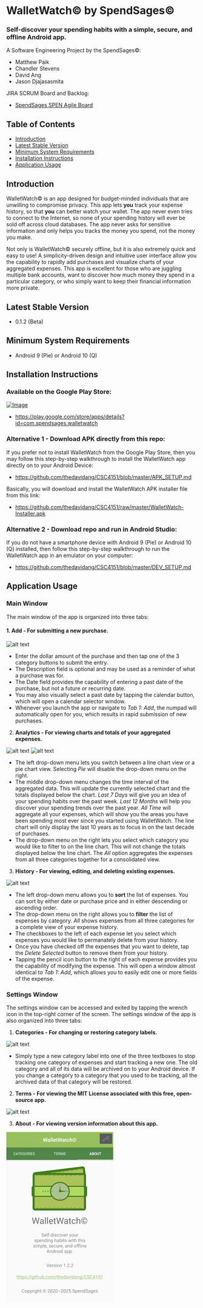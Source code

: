 # WalletWatch© by SpendSages©

### Self-discover your spending habits with a simple, secure, and offline Android app.

A Software Engineering Project by the SpendSages©:
- Matthew Paik
- Chandler Stevens
- David Ang
- Jason Djajasasmita

JIRA SCRUM Board and Backlog:
- [SpendSages SPEN Agile Board](https://angd.atlassian.net/secure/RapidBoard.jspa?rapidView=2&projectKey=SPEN&view=planning.nodetail&issueLimit=100)

## Table of Contents
- [Introduction](https://github.com/thedavidang/CSC4151#introduction)
- [Latest Stable Version](https://github.com/thedavidang/CSC4151#latest-stable-version)
- [Minimum System Requirements](https://github.com/thedavidang/CSC4151#minimum-system-requirements)
- [Installation Instructions](https://github.com/thedavidang/CSC4151#installation-instructions)
- [Application Usage](https://github.com/thedavidang/CSC4151#application-usage)

## Introduction
WalletWatch© is an app designed for budget-minded individuals that are unwilling to compromise privacy. This app lets **you** track your expense history, so that **you** can better watch your wallet. The app never even tries to connect to the Internet, so none of your spending history will ever be sold off across cloud databases. The app never asks for sensitive information and only helps you tracks the money you spend, not the money you make.

Not only is WalletWatch© securely offline, but it is also extremely quick and easy to use! A simplicity-driven design and intuitive user interface allow you the capability to rapidly add purchases and visualize charts of your aggregated expenses. This app is excellent for those who are juggling multiple bank accounts, want to discover how much money they spend in a particular category, or who simply want to keep their financial information more private.

## Latest Stable Version
- 0.1.2 (Beta)

## Minimum System Requirements
- Android 9 (Pie) or Android 10 (Q)

## Installation Instructions
### Available on the Google Play Store:

[![Image](https://github.com/thedavidang/CSC4151/blob/master/images/play.jpg)](https://play.google.com/store/apps/details?id=com.spendsages.walletwatch "Google Play Store Logo")

- https://play.google.com/store/apps/details?id=com.spendsages.walletwatch

### Alternative 1 - Download APK directly from this repo:
If you prefer not to install WalletWatch from the Google Play Store, then you may follow this step-by-step walkthrough to install the WalletWatch app directly on to your Android Device:
- https://github.com/thedavidang/CSC4151/blob/master/APK_SETUP.md

Basically, you will download and install the WalletWatch APK installer file from this link:
- https://github.com/thedavidang/CSC4151/raw/master/WalletWatch-Installer.apk

### Alternative 2 - Download repo and run in Android Studio:
If you do not have a smartphone device with Android 9 (Pie) or Android 10 (Q) installed, then follow this step-by-step walkthrough to run the WalletWatch app in an emulator on your computer:
- https://github.com/thedavidang/CSC4151/blob/master/DEV_SETUP.md

## Application Usage
### Main Window
The main window of the app is organized into three tabs:
#### 1. **Add - For submitting a new purchase.** 

![alt text](https://github.com/thedavidang/CSC4151/blob/master/images/tab1.png "Tab 1: Add")

- Enter the dollar amount of the purchase and then tap one of the 3 category buttons to submit the entry.
- The Description field is optional and may be used as a reminder of what a purchase was for.
- The Date field provides the capability of entering a past date of the purchase, but not a future or recurring date.
- You may also visually select a past date by tapping the calendar button, which will open a calendar selector window.
- Whenever you launch the app or navigate to _Tab 1: Add_, the numpad will automatically open for you, which results in rapid submission of new purchases.
2. **Analytics - For viewing charts and totals of your aggregated expenses.** 

![alt text](https://github.com/thedavidang/CSC4151/blob/master/images/tab2a.png "Tab 2: Analytics Line Chart")
![alt text](https://github.com/thedavidang/CSC4151/blob/master/images/tab2b.png "Tab 2: Analytics Pie Chart")

- The left drop-down menu lets you switch between a line chart view or a pie chart view. Selecting _Pie_ will disable the drop-down menu on the right.
- The middle drop-down menu changes the time interval of the aggregated data. This will update the currently selected chart and the totals displayed below the chart. _Last 7 Days_ will give you an idea of your spending habits over the past week. _Last 12 Months_ will help you discover your spending trends over the past year. _All Time_ will aggregate all your expenses, which will show you the areas you have been spending most ever since you started using WalletWatch. The line chart will only display the last 10 years as to focus in on the last decade of purchases.
- The drop-down menu on the right lets you select which category you would like to filter to on the line chart. This will not change the totals displayed below the line chart. The _All_ option aggregates the expenses from all three categories together for a consolidated view.
3. **History - For viewing, editing, and deleting existing expenses.** 

![alt text](https://github.com/thedavidang/CSC4151/blob/master/images/tab3.png "Tab 3: History")

- The left drop-down menu allows you to **sort** the list of expenses. You can sort by either date or purchase price and in either descending or ascending order.
- The drop-down menu on the right allows you to **filter** the list of expenses by category. _All_ shows expenses from all three categories for a complete view of your expense history.
- The checkboxes to the left of each expense let you select which expenses you would like to permanately delete from your history.
- Once you have checked off the expenses that you want to delete, tap the _Delete Selected_ button to remove them from your history.
- Tapping the pencil icon button to the right of each expense provides you the capability of modifying the expense. This will open a window almost identical to _Tab 1: Add_, which allows you to easily edit one or more fields of the expense.

### Settings Window
The settings window can be accessed and exited by tapping the wrench icon in the top-right corner of the screen. The settings window of the app is also organized into three tabs:
1. **Categories - For changing or restoring category labels.** 

![alt text](https://github.com/thedavidang/CSC4151/blob/master/images/categories.png "Categories")

- Simply type a new category label into one of the three textboxes to stop tracking one category of expenses and start tracking a new one. The old category and all of its data will be archived on to your Android device. If you change a category to a category that you used to be tracking, all the archived data of that category will be restored.
2. **Terms - For viewing the MIT License associated with this free, open-source app.** 

![alt text](https://github.com/thedavidang/CSC4151/blob/master/images/terms.png "Terms")

3. **About - For viewing version information about this app.** 

![alt text](https://github.com/thedavidang/CSC4151/blob/master/images/about.png "About")
